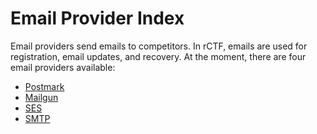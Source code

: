 # Email Provider Index

Email providers send emails to competitors. In rCTF, emails are used for registration, email updates, and recovery. At the moment, there are four email providers available:

- [Postmark](postmark.md)
- [Mailgun](mailgun.md)
- [SES](ses.md)
- [SMTP](smtp.md)
